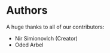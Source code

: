 Authors
=======

A huge thanks to all of our contributors:

- Nir Simionovich (Creator)
- Oded Arbel
